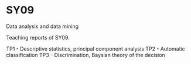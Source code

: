 # SY09
Data analysis and data mining

Teaching reports of SY09.

TP1 - Descriptive statistics, principal component analysis
TP2 - Automatic classification
TP3 - Discrimination, Baysian theory of the decision
